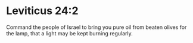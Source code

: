 # Leviticus 24:2

Command the people of Israel to bring you pure oil from beaten olives for the lamp, that a light may be kept burning regularly.
